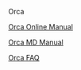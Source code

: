
Orca

[Orca Online Manual](https://sites.google.com/site/orcainputlibrary/molecular-dynamics?authuser=0)

[Orca MD Manual](https://brehm-research.de/cv.php)

[Orca FAQ](https://www.open-mpi.org/faq/)
